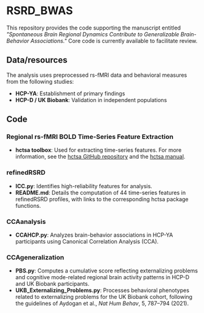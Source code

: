 # RSRD_BWAS

This repository provides the code supporting the manuscript entitled *"Spontaneous Brain Regional Dynamics Contribute to Generalizable Brain-Behavior Associations."* 
Core code is currently available to facilitate review.

## Data/resources

The analysis uses preprocessed rs-fMRI data and behavioral measures from the following studies:
- **HCP-YA**: Establishment of primary findings
- **HCP-D / UK Biobank**: Validation in independent populations


## Code 

### Regional rs-fMRI BOLD Time-Series Feature Extraction
- **hctsa toolbox**: Used for extracting time-series features. For more information, see the [hctsa GitHub repository](https://github.com/benfulcher/hctsa) and the [hctsa manual](https://time-series-features.gitbook.io/hctsa-manual).

### refinedRSRD
- **ICC.py**: Identifies high-reliability features for analysis.
- **README.md**: Details the computation of 44 time-series features in refinedRSRD profiles, with links to the corresponding hctsa package functions.

### CCAanalysis
- **CCAHCP.py**: Analyzes brain-behavior associations in HCP-YA participants using Canonical Correlation Analysis (CCA).

### CCAgeneralization
- **PBS.py**: Computes a cumulative score reflecting externalizing problems and cognitive mode-related regional brain activity patterns in HCP-D and UK Biobank participants.
- **UKB_Externalizing_Problems.py**: Processes behavioral phenotypes related to externalizing problems for the UK Biobank cohort, following the guidelines of Aydogan et al., *Nat Hum Behav*, 5, 787–794 (2021).
